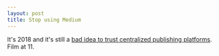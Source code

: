 ```yaml
---
layout: post
title: Stop using Medium
---
```


It's 2018 and it's still a <a href="https://mastodon.xyz/@Liberapay/99744324870271197">bad
idea to trust centralized publishing platforms</a>. Film at 11.

<a href="https://brid.gy/publish/twitter"></a>
